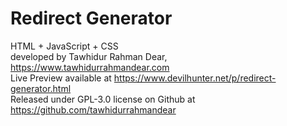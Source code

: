 # Redirect Generator <br>
HTML + JavaScript + CSS <br>
developed by Tawhidur Rahman Dear, https://www.tawhidurrahmandear.com <br>
Live Preview available at https://www.devilhunter.net/p/redirect-generator.html <br>
Released under GPL-3.0 license on Github at https://github.com/tawhidurrahmandear 
